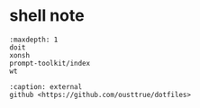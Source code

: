 # shell note

```{toctree}
:maxdepth: 1
doit
xonsh
prompt-toolkit/index
wt
```

```{toctree}
:caption: external
github <https://github.com/ousttrue/dotfiles>
```
